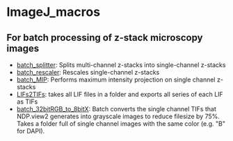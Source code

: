 # ImageJ_macros
## For batch processing of z-stack microscopy images

* [batch_splitter](https://raw.githubusercontent.com/marco-meer/ImageJ_macros/main/batch_splitter.ijm): Splits multi-channel z-stacks into single-channel z-stacks
* [batch_rescaler](https://raw.githubusercontent.com/marco-meer/ImageJ_macros/main/batch_rescaler.ijm): Rescales single-channel z-stacks
* [batch_MIP](https://raw.githubusercontent.com/marco-meer/ImageJ_macros/main/batch_MIP.ijm): Performs maximum intensity projection on single channel z-stacks
* [LIFs2TIFs](https://raw.githubusercontent.com/marco-meer/ImageJ_macros/main/LIFs2TIFs.ijm): takes all LIF files in a folder and exports all series of each LIF as TIFs
* [batch_32bitRGB_to_8bitX](https://raw.githubusercontent.com/marco-meer/ImageJ_macros/main/batch_32bitRGB_to_8bitX.ijm): Batch converts the single channel TIFs that NDP.view2 generates into grayscale images to reduce filesize by 75%. Takes a folder full of single channel images with the same color (e.g. "B" for DAPI). 
